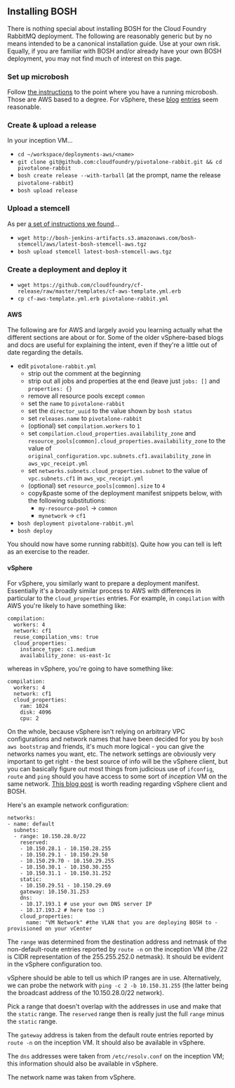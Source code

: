 ## Installing BOSH

There is nothing special about installing BOSH for the Cloud
Foundry RabbitMQ deployment. The following are reasonably generic but
by no means intended to be a canonical installation guide. Use at your
own risk. Equally, if you are familiar with BOSH and/or already have
your own BOSH deployment, you may not find much of interest on this
page.

### Set up microbosh

Follow [the
instructions](https://github.com/cloudfoundry/internal-docs/blob/master/getting_started.md)
to the point where you have a running microbosh. Those are AWS based
to a degree. For vSphere, these
[blog](http://www.think-foundry.com/build-cloud-foundry-vsphere-bosh-part-2/)
[entries](http://www.think-foundry.com/build-cloud-foundry-vsphere-bosh-part-3/)
seem reasonable.

### Create & upload a release

In your inception VM...

- `cd ~/workspace/deployments-aws/<name>`
- `git clone git@github.com:cloudfoundry/pivotalone-rabbit.git && cd pivotalone-rabbit`
- `bosh create release --with-tarball` (at the prompt, name the release
  `pivotalone-rabbit`)
- `bosh upload release`

### Upload a stemcell

As per [a set of instructions we
found](https://github.com/cloudfoundry/internal-docs/blob/master/bosh/cheat.md#stemcells)...

- `wget http://bosh-jenkins-artifacts.s3.amazonaws.com/bosh-stemcell/aws/latest-bosh-stemcell-aws.tgz`
- `bosh upload stemcell latest-bosh-stemcell-aws.tgz`

### Create a deployment and deploy it

- `wget https://github.com/cloudfoundry/cf-release/raw/master/templates/cf-aws-template.yml.erb`
- `cp cf-aws-template.yml.erb pivotalone-rabbit.yml`

#### AWS

The following are for AWS and largely avoid you learning actually what
the different sections are about or for. Some of the older
vSphere-based blogs and docs are useful for explaining the intent,
even if they're a little out of date regarding the details.

- edit `pivotalone-rabbit.yml`
  - strip out the comment at the beginning
  - strip out all jobs and properties at the end (leave just `jobs: []` and `properties: {}`
  - remove all resource pools except `common`
  - set the `name` to `pivotalone-rabbit`
  - set the `director_uuid` to the value shown by `bosh status`
  - set `releases.name` to `pivotalone-rabbit`
  - (optional) set `compilation.workers` to `1`
  - set `compilation.cloud_properties.availability_zone` and
    `resource_pools[common].cloud_properties.availability_zone` to the
    value of `original_configuration.vpc.subnets.cf1.availability_zone`
    in `aws_vpc_receipt.yml`
  - set `networks.subnets.cloud_properties.subnet` to the value of
    `vpc.subnets.cf1` in `aws_vpc_receipt.yml`
  - (optional) set `resource_pools[common].size` to `4`
  - copy&paste some of the deployment manifest snippets below, with the
    following substitutions:
    - `my-resource-pool` -> `common`
    - `mynetwork` -> `cf1`
- `bosh deployment pivotalone-rabbit.yml`
- `bosh deploy`

You should now have some running rabbit(s). Quite how you can tell is
left as an exercise to the reader.

#### vSphere

For vSphere, you similarly want to prepare a deployment
manifest. Essentially it's a broadly similar process to AWS with
differences in particular to the `cloud_properties` entries. For
example, in `compilation` with AWS you're likely to have something
like:

    compilation:
      workers: 4
      network: cf1
      reuse_compilation_vms: true
      cloud_properties:
        instance_type: c1.medium
        availability_zone: us-east-1c

whereas in vSphere, you're going to have something like:

    compilation:
      workers: 4
      network: cf1
      cloud_properties:
        ram: 1024
        disk: 4096
        cpu: 2

On the whole, because vSphere isn't relying on arbitrary VPC
configurations and network names that have been decided for you by
`bosh aws bootstrap` and friends, it's much more logical - you can
give the networks names you want, etc. The network settings are
obviously very important to get right - the best source of info will
be the vSphere client, but you can basically figure out most things
from judicious use of `ifconfig`, `route` and `ping` should you have
access to some sort of *inception* VM on the same network. [This blog
post](http://www.think-foundry.com/build-cloud-foundry-vsphere-bosh-part-3/)
is worth reading regarding vSphere client and BOSH.

Here's an example network configuration:

    networks:
    - name: default
      subnets:
      - range: 10.150.28.0/22
        reserved:
        - 10.150.28.1 - 10.150.28.255
        - 10.150.29.1 - 10.150.29.50
        - 10.150.29.70 - 10.150.29.255
        - 10.150.30.1 - 10.150.30.255
        - 10.150.31.1 - 10.150.31.252
        static:
        - 10.150.29.51 - 10.150.29.69
        gateway: 10.150.31.253
        dns:
        - 10.17.193.1 # use your own DNS server IP
        - 10.17.193.2 # here too :)
        cloud_properties:
          name: "VM Network" #the VLAN that you are deploying BOSH to - provisioned on your vCenter

The `range` was determined from the destination address and netmask of
the non-default-route entries reported by `route -n` on the inception
VM (the /22 is CIDR representation of the 255.255.252.0 netmask). It
should be evident in the vSphere configuration too.

vSphere should be able to tell us which IP ranges are in
use. Alternatively, we can probe the network with `ping -c 2 -b
10.150.31.255` (the latter being the broadcast address of the
10.150.28.0/22 network).

Pick a range that doesn't overlap with the addresses in use and make
that the `static` range. The `reserved` range then is really just the
full `range` minus the `static` range.

The `gateway` address is taken from the default route entries reported
by `route -n` on the inception VM. It should also be available in
vSphere.

The `dns` addresses were taken from `/etc/resolv.conf` on the
inception VM; this information should also be available in vSphere.

The network name was taken from vSphere.
